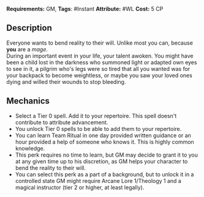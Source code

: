 **Requirements:** GM, **Tags**: #Instant 
**Attribute:** #WL  **Cost:** 5 CP  
## Description
Everyone wants to bend reality to their will. Unlike most you can, because **you** are a *mage*.  
During an important event in your life, your talent awoken. You might have been a child lost in the darkness who summoned light or adapted own eyes to see in it, a pilgrim who's legs were so tired that all you wanted was for your backpack to become weightless, or maybe you saw your loved ones dying and willed their wounds to stop bleeding. 


## Mechanics
* Select a Tier 0 spell. Add it to your repertoire. This spell doesn't contribute to attribute advancement.
* You unlock Tier 0 spells to be able to add them to your repertoire.
* You can learn Team Ritual in one day provided written guidance or an hour provided a help of someone who knows it. This is highly common knowledge.
* This perk requires no time to learn, but GM may decide to grant it to you at any given time up to his discretion, as GM helps your character to bend the reality to their will.
* You can select this perk as a part of a background, but to unlock it in a controlled state GM might require Arcane Lore 1/Theology 1 and a magical instructor (tier 2 or higher, at least legally).
